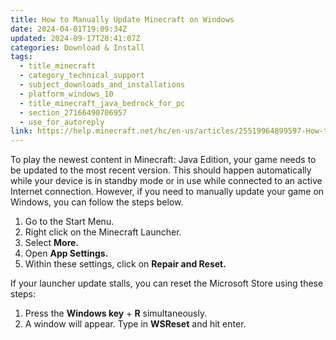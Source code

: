 ```yaml
---
title: How to Manually Update Minecraft on Windows
date: 2024-04-01T19:09:34Z
updated: 2024-09-17T20:41:07Z
categories: Download & Install
tags:
  - title_minecraft
  - category_technical_support
  - subject_downloads_and_installations
  - platform_windows_10
  - title_minecraft_java_bedrock_for_pc
  - section_27166490706957
  - use_for_autoreply
link: https://help.minecraft.net/hc/en-us/articles/25519964899597-How-to-Manually-Update-Minecraft-on-Windows
---
```


To play the newest content in Minecraft: Java Edition, your game needs to be updated to the most recent version. This should happen automatically while your device is in standby mode or in use while connected to an active Internet connection. However, if you need to manually update your game on Windows, you can follow the steps below.

1.  Go to the Start Menu.
2.  Right click on the Minecraft Launcher.
3.  Select **More.**
4.  Open **App Settings.**
5.  Within these settings, click on **Repair and Reset.**

If your launcher update stalls, you can reset the Microsoft Store using these steps:

1.  Press the **Windows key** + **R** simultaneously.
2.  A window will appear. Type in **WSReset** and hit enter.
